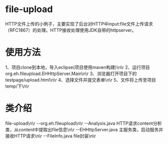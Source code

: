 file-upload
===========

HTTP文件上传的小例子，主要实现了后台对HTTP中input:file文件上传请求（RFC1867）的处理。HTTP接收处理使用JDK自带的httpserver。

使用方法
===========
1、项目clone到本地，导入eclipse(项目使用maven构建)\n\r
2、运行项目org.eh.fileupload.EHHttpServer.Main\n\r
3、浏览器打开项目下的testpage/upload.html\n\r
4、选择文件并提交表单\n\r
5、文件将上传至项目temp/下\n\r

类介绍
===========
file-upload\n\r
 --org.eh.fileupload\n\r
   --Analysis.java   HTTP请求content分析类，从content中提取出file信息\n\r
   --EHHttpServer.java   主服务类，启动服务并接收HTTP请求\n\r
   --FileInfo.java   file封装\n\r
